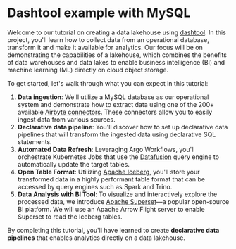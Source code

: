 # Dashtool example with MySQL

Welcome to our tutorial on creating a data lakehouse using
[dashtool](http://www.github.com/dashbook/dashtool). In this project, you'll
learn how to collect data from an operational database, transform it and make it
available for analytics. Our focus will be on demonstrating the capabilities of
a lakehouse, which combines the benefits of data warehouses and data lakes to
enable business intelligence (BI) and machine learning (ML) directly on cloud
object storage.

To get started, let's walk through what you can expect in this tutorial:

1. **Data ingestion**: We'll utilize a MySQL database as our operational
   system and demonstrate how to extract data using one of the 200+ available
   [Airbyte connectors](https://airbyte.com).
   These connectors allow you to easily ingest data from various sources.
2. **Declarative data pipeline**: You'll discover how to set up declarative data
   pipelines that will transform the ingested data using declarative SQL
   statements.
3. **Automated Data Refresh**: Leveraging Argo Workflows, you'll orchestrate
   Kubernetes Jobs that use the
   [Datafusion](https://github.com/apache/arrow-datafusion) query engine to
   automatically update the target tables.
4. **Open Table Format**: Utilizing
   [Apache Iceberg](https://iceberg.apache.org/), you'll store your transformed
   data in a highly performant table format that can be accessed by query
   engines such as Spark and Trino.
5. **Data Analysis with BI Tool**: To visualize and interactively explore the
   processed data, we introduce [Apache Superset](https://superset.apache.org)—a
   popular open-source BI platform. We will use an Apache Arrow Flight server to
   enable Superset to read the Iceberg tables.

By completing this tutorial, you'll have learned to create **declarative data
pipelines** that enables analytics directly on a data lakehouse.

